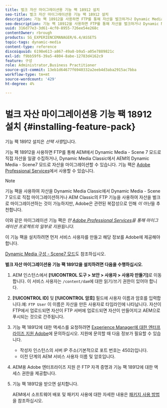 ```yaml
---
title: 벌크 자산 마이그레이션용 기능 팩 18912 설치
seo-title: 벌크 자산 마이그레이션용 기능 팩 18912 설치
description: 기능 팩 18912을 사용하면 FTP를 통해 자산을 벌크하거나 Dynamic Media Classic에서 AEM의 Dynamic Media으로 자산을 마이그레이션할 수 있습니다. 이 선택적 기능 팩은 Adobe 지원에서 사용할 수 있습니다.
seo-description: 기능 팩 18912을 사용하면 FTP를 통해 자산을 벌크하거나 Dynamic Media Classic에서 AEM의 Dynamic Media으로 자산을 마이그레이션할 수 있습니다. 이 선택적 기능 팩은 Adobe 지원에서 사용할 수 있습니다.
uuid: 316d77e3-3d61-4cf0-8955-726ee54e268c
contentOwner: rbrough
products: SG_EXPERIENCEMANAGER/6.4/ASSETS
topic-tags: dynamic-media
content-type: reference
discoiquuid: 6198e613-a867-49a8-b9a5-a05e7889821c
exl-id: f9bb59f6-39a5-4804-8abe-12783d4162c9
feature: 구성
role: Administrator,Business Practitioner
source-git-commit: 13eb1d64677f6940332a2eeb4d3aba2915ac7bba
workflow-type: tm+mt
source-wordcount: '429'
ht-degree: 4%

---
```


# 벌크 자산 마이그레이션용 기능 팩 18912 설치 {#installing-feature-pack}

기능 팩 18912 설치은 _선택 사항_&#x200B;입니다.

기능 팩 18912을 사용하면 FTP를 통해 AEM에서 Dynamic Media - Scene 7 모드로 직접 자산을 일괄 수집하거나, Dynamic Media Classic에서 AEM의 Dynamic Media - Scene7 모드로 자산을 마이그레이션할 수 있습니다. 기능 팩은 [Adobe Professional Services](https://www.adobe.com/experience-cloud/consulting-services.html)에서 사용할 수 있습니다.

>[!NOTE]
>
>기능 팩을 사용하여 자산을 Dynamic Media Classic에서 Dynamic Media - Scene 7 모드로 직접 마이그레이션하거나 AEM Classic의 FTP 기능을 사용하여 자산을 벌크로 마이그레이션하는 것이 가능하지만, Adobe은 관련된 복잡성으로 인해 *이 아닌*&#x200B;을 추천합니다.
>
>이와 같은 마이그레이션 기능 팩은 *만 [Adobe Professional Services](https://www.adobe.com/experience-cloud/consulting-services.html)을 통해 마이그레이션 프로젝트의 일부로 지원됩니다.*

이 기능 팩을 설치하려면 먼저 서비스 사용자를 만들고 해당 정보를 Adobe에 제공해야 합니다.

[Dynamic Media 구성 - Scene7 모드](https://helpx.adobe.com/experience-manager/6-4/assets/using/config-dms7.html)도 참조하십시오.

**벌크 자산 마이그레이션용 기능 팩 18912을 설치하려면 다음을 수행하십시오**.

1. AEM 인스턴스에서 **[!UICONTROL 도구 > 보안 > 사용자 > 사용자 만들기]**&#x200B;로 이동합니다. 이 서비스 사용자는 `/content/dam`에 대한 읽기/쓰기 권한이 있어야 합니다.
1. **[!UICONTROL ID]** 및 **[!UICONTROL 암호]** 필드에 사용자 이름과 암호를 입력합니다.예: `FTP User` 이 이름은 자산을 만든 사용자로 타임라인에 나타납니다. 자산이 FTP에서 업로드되면 자산이 FTP 서버에 업로드되면 자산이 만들어지고 AEM으로 푸시되는 것으로 간주됩니다.
1. 기능 팩 18912에 대한 액세스를 요청하려면 [Experience Manager에 대한 엔터프라이즈 지원 Adobe](https://helpx.adobe.com/kr/contact/enterprise-support.ec.html)에 문의하십시오. 지원에 문의할 때 다음 정보가 필요할 수 있습니다.

   * 작성자 인스턴스의 서버 IP 주소(기본적으로 포트 번호는 4502)입니다.
   * 이전 단계의 AEM 서비스 사용자 이름 및 암호입니다.

1. AEM용 Adobe 엔터프라이즈 지원 은 FTP 자격 증명과 기능 팩 18912에 대한 액세스 권한을 제공합니다.

1. 기능 팩 18912을 받으면 설치합니다.

   AEM에서 소프트웨어 배포 및 패키지 사용에 대한 자세한 내용은 [패키지 사용 방법](/help/sites-administering/package-manager.md)을 참조하십시오.
